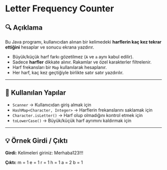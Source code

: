# Letter Frequency Counter

## 🔍 Açıklama
Bu Java programı, kullanıcıdan alınan bir kelimedeki **harflerin kaç kez tekrar ettiğini** hesaplar ve sonucu ekrana yazdırır.

- Büyük/küçük harf farkı gözetilmez (`A` ve `a` aynı kabul edilir).
- Sadece **harfler** dikkate alınır. Rakamlar ve özel karakterler filtrelenir.
- Harf frekansları bir `Map` kullanılarak hesaplanır.
- Her harf, kaç kez geçtiğiyle birlikte satır satır yazdırılır.

---

## 🧠 Kullanılan Yapılar

- `Scanner` → Kullanıcıdan giriş almak için  
- `HashMap<Character, Integer>` → Harflerin frekanslarını saklamak için  
- `Character.isLetter()` → Harf olup olmadığını kontrol etmek için  
- `toLowerCase()` → Büyük/küçük harf ayrımını kaldırmak için

---

## 💡 Örnek Girdi / Çıktı

**Girdi:**
Kelimeleri giriniz: Merhaba123!!!

**Çıktı:**
m = 1
e = 1
r = 1
h = 1
a = 2
b = 1